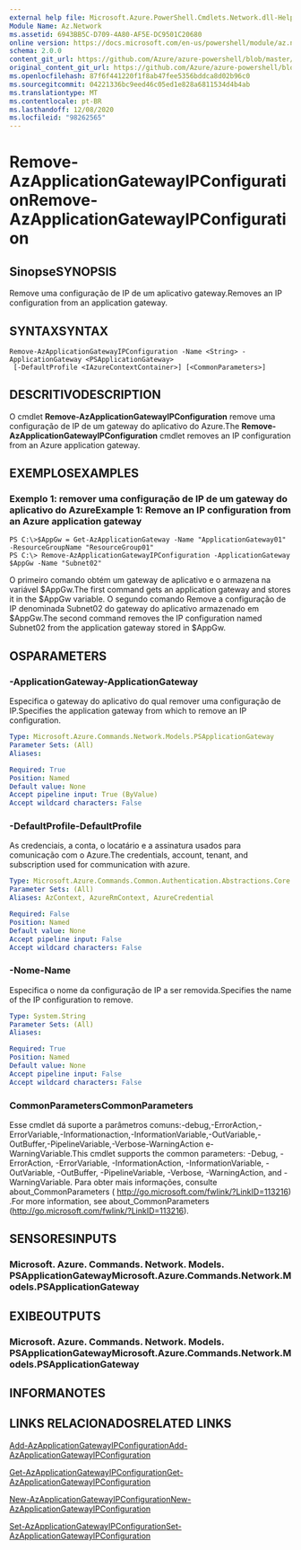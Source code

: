 ```yaml
---
external help file: Microsoft.Azure.PowerShell.Cmdlets.Network.dll-Help.xml
Module Name: Az.Network
ms.assetid: 6943BB5C-D709-4A80-AF5E-DC9501C20680
online version: https://docs.microsoft.com/en-us/powershell/module/az.network/remove-azapplicationgatewayipconfiguration
schema: 2.0.0
content_git_url: https://github.com/Azure/azure-powershell/blob/master/src/Network/Network/help/Remove-AzApplicationGatewayIPConfiguration.md
original_content_git_url: https://github.com/Azure/azure-powershell/blob/master/src/Network/Network/help/Remove-AzApplicationGatewayIPConfiguration.md
ms.openlocfilehash: 87f6f441220f1f8ab47fee5356bddca8d02b96c0
ms.sourcegitcommit: 04221336bc9eed46c05ed1e828a6811534d4b4ab
ms.translationtype: MT
ms.contentlocale: pt-BR
ms.lasthandoff: 12/08/2020
ms.locfileid: "98262565"
---
```

# <span data-ttu-id="cc62a-101">Remove-AzApplicationGatewayIPConfiguration</span><span class="sxs-lookup"><span data-stu-id="cc62a-101">Remove-AzApplicationGatewayIPConfiguration</span></span>

## <span data-ttu-id="cc62a-102">Sinopse</span><span class="sxs-lookup"><span data-stu-id="cc62a-102">SYNOPSIS</span></span>
<span data-ttu-id="cc62a-103">Remove uma configuração de IP de um aplicativo gateway.</span><span class="sxs-lookup"><span data-stu-id="cc62a-103">Removes an IP configuration from an application gateway.</span></span>

## <span data-ttu-id="cc62a-104">SYNTAX</span><span class="sxs-lookup"><span data-stu-id="cc62a-104">SYNTAX</span></span>

```
Remove-AzApplicationGatewayIPConfiguration -Name <String> -ApplicationGateway <PSApplicationGateway>
 [-DefaultProfile <IAzureContextContainer>] [<CommonParameters>]
```

## <span data-ttu-id="cc62a-105">DESCRITIVO</span><span class="sxs-lookup"><span data-stu-id="cc62a-105">DESCRIPTION</span></span>
<span data-ttu-id="cc62a-106">O cmdlet **Remove-AzApplicationGatewayIPConfiguration** remove uma configuração de IP de um gateway do aplicativo do Azure.</span><span class="sxs-lookup"><span data-stu-id="cc62a-106">The **Remove-AzApplicationGatewayIPConfiguration** cmdlet removes an IP configuration from an Azure application gateway.</span></span>

## <span data-ttu-id="cc62a-107">EXEMPLOS</span><span class="sxs-lookup"><span data-stu-id="cc62a-107">EXAMPLES</span></span>

### <span data-ttu-id="cc62a-108">Exemplo 1: remover uma configuração de IP de um gateway do aplicativo do Azure</span><span class="sxs-lookup"><span data-stu-id="cc62a-108">Example 1: Remove an IP configuration from an Azure application gateway</span></span>
```
PS C:\>$AppGw = Get-AzApplicationGateway -Name "ApplicationGateway01" -ResourceGroupName "ResourceGroup01"
PS C:\> Remove-AzApplicationGatewayIPConfiguration -ApplicationGateway $AppGw -Name "Subnet02"
```

<span data-ttu-id="cc62a-109">O primeiro comando obtém um gateway de aplicativo e o armazena na variável $AppGw.</span><span class="sxs-lookup"><span data-stu-id="cc62a-109">The first command gets an application gateway and stores it in the $AppGw variable.</span></span>
<span data-ttu-id="cc62a-110">O segundo comando Remove a configuração de IP denominada Subnet02 do gateway do aplicativo armazenado em $AppGw.</span><span class="sxs-lookup"><span data-stu-id="cc62a-110">The second command removes the IP configuration named Subnet02 from the application gateway stored in $AppGw.</span></span>

## <span data-ttu-id="cc62a-111">OS</span><span class="sxs-lookup"><span data-stu-id="cc62a-111">PARAMETERS</span></span>

### <span data-ttu-id="cc62a-112">-ApplicationGateway</span><span class="sxs-lookup"><span data-stu-id="cc62a-112">-ApplicationGateway</span></span>
<span data-ttu-id="cc62a-113">Especifica o gateway do aplicativo do qual remover uma configuração de IP.</span><span class="sxs-lookup"><span data-stu-id="cc62a-113">Specifies the application gateway from which to remove an IP configuration.</span></span>

```yaml
Type: Microsoft.Azure.Commands.Network.Models.PSApplicationGateway
Parameter Sets: (All)
Aliases:

Required: True
Position: Named
Default value: None
Accept pipeline input: True (ByValue)
Accept wildcard characters: False
```

### <span data-ttu-id="cc62a-114">-DefaultProfile</span><span class="sxs-lookup"><span data-stu-id="cc62a-114">-DefaultProfile</span></span>
<span data-ttu-id="cc62a-115">As credenciais, a conta, o locatário e a assinatura usados para comunicação com o Azure.</span><span class="sxs-lookup"><span data-stu-id="cc62a-115">The credentials, account, tenant, and subscription used for communication with azure.</span></span>

```yaml
Type: Microsoft.Azure.Commands.Common.Authentication.Abstractions.Core.IAzureContextContainer
Parameter Sets: (All)
Aliases: AzContext, AzureRmContext, AzureCredential

Required: False
Position: Named
Default value: None
Accept pipeline input: False
Accept wildcard characters: False
```

### <span data-ttu-id="cc62a-116">-Nome</span><span class="sxs-lookup"><span data-stu-id="cc62a-116">-Name</span></span>
<span data-ttu-id="cc62a-117">Especifica o nome da configuração de IP a ser removida.</span><span class="sxs-lookup"><span data-stu-id="cc62a-117">Specifies the name of the IP configuration to remove.</span></span>

```yaml
Type: System.String
Parameter Sets: (All)
Aliases:

Required: True
Position: Named
Default value: None
Accept pipeline input: False
Accept wildcard characters: False
```

### <span data-ttu-id="cc62a-118">CommonParameters</span><span class="sxs-lookup"><span data-stu-id="cc62a-118">CommonParameters</span></span>
<span data-ttu-id="cc62a-119">Esse cmdlet dá suporte a parâmetros comuns:-debug,-ErrorAction,-ErrorVariable,-Informationaction,-InformationVariable,-OutVariable,-OutBuffer,-PipelineVariable,-Verbose-WarningAction e-WarningVariable.</span><span class="sxs-lookup"><span data-stu-id="cc62a-119">This cmdlet supports the common parameters: -Debug, -ErrorAction, -ErrorVariable, -InformationAction, -InformationVariable, -OutVariable, -OutBuffer, -PipelineVariable, -Verbose, -WarningAction, and -WarningVariable.</span></span> <span data-ttu-id="cc62a-120">Para obter mais informações, consulte about_CommonParameters ( http://go.microsoft.com/fwlink/?LinkID=113216) .</span><span class="sxs-lookup"><span data-stu-id="cc62a-120">For more information, see about_CommonParameters (http://go.microsoft.com/fwlink/?LinkID=113216).</span></span>

## <span data-ttu-id="cc62a-121">SENSORES</span><span class="sxs-lookup"><span data-stu-id="cc62a-121">INPUTS</span></span>

### <span data-ttu-id="cc62a-122">Microsoft. Azure. Commands. Network. Models. PSApplicationGateway</span><span class="sxs-lookup"><span data-stu-id="cc62a-122">Microsoft.Azure.Commands.Network.Models.PSApplicationGateway</span></span>

## <span data-ttu-id="cc62a-123">EXIBE</span><span class="sxs-lookup"><span data-stu-id="cc62a-123">OUTPUTS</span></span>

### <span data-ttu-id="cc62a-124">Microsoft. Azure. Commands. Network. Models. PSApplicationGateway</span><span class="sxs-lookup"><span data-stu-id="cc62a-124">Microsoft.Azure.Commands.Network.Models.PSApplicationGateway</span></span>

## <span data-ttu-id="cc62a-125">INFORMA</span><span class="sxs-lookup"><span data-stu-id="cc62a-125">NOTES</span></span>

## <span data-ttu-id="cc62a-126">LINKS RELACIONADOS</span><span class="sxs-lookup"><span data-stu-id="cc62a-126">RELATED LINKS</span></span>

[<span data-ttu-id="cc62a-127">Add-AzApplicationGatewayIPConfiguration</span><span class="sxs-lookup"><span data-stu-id="cc62a-127">Add-AzApplicationGatewayIPConfiguration</span></span>](./Add-AzApplicationGatewayIPConfiguration.md)

[<span data-ttu-id="cc62a-128">Get-AzApplicationGatewayIPConfiguration</span><span class="sxs-lookup"><span data-stu-id="cc62a-128">Get-AzApplicationGatewayIPConfiguration</span></span>](./Get-AzApplicationGatewayIPConfiguration.md)

[<span data-ttu-id="cc62a-129">New-AzApplicationGatewayIPConfiguration</span><span class="sxs-lookup"><span data-stu-id="cc62a-129">New-AzApplicationGatewayIPConfiguration</span></span>](./New-AzApplicationGatewayIPConfiguration.md)

[<span data-ttu-id="cc62a-130">Set-AzApplicationGatewayIPConfiguration</span><span class="sxs-lookup"><span data-stu-id="cc62a-130">Set-AzApplicationGatewayIPConfiguration</span></span>](./Set-AzApplicationGatewayIPConfiguration.md)


